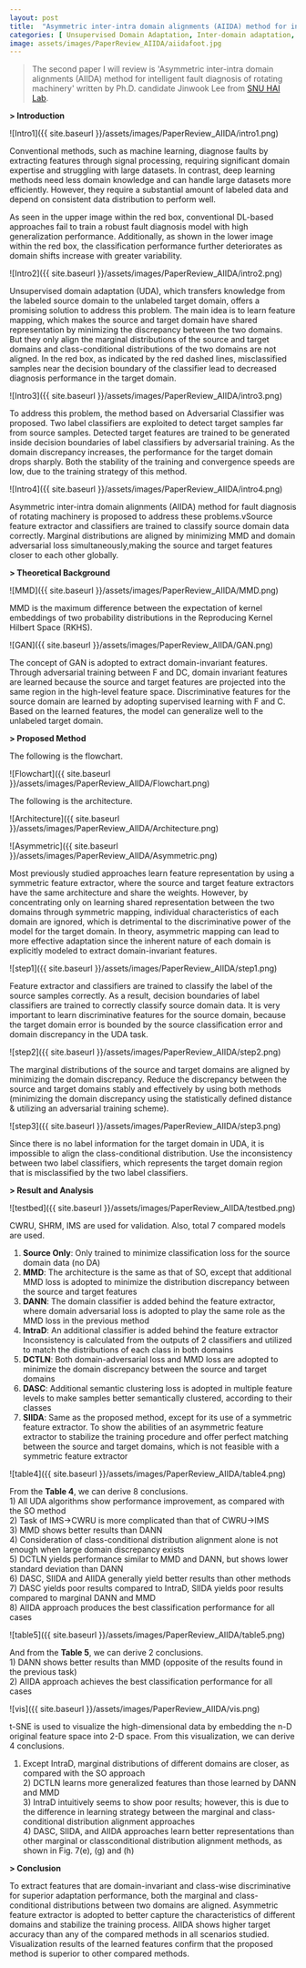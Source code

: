 ```yaml
---
layout: post
title:  "Asymmetric inter-intra domain alignments (AIIDA) method for intelligent fault diagnosis of rotating machinery"
categories: [ Unsupervised Domain Adaptation, Inter-domain adaptation, Intra-domain adaptation ]
image: assets/images/PaperReview_AIIDA/aiidafoot.jpg
---
```


> The second paper I will review is 'Asymmetric inter-intra domain alignments (AIIDA) method for intelligent fault diagnosis of rotating machinery' written by Ph.D. candidate Jinwook Lee from [SNU HAI Lab][SNU-HAI-LAB].

**> Introduction**

![Intro1]({{ site.baseurl }}/assets/images/PaperReview_AIIDA/intro1.png)

Conventional methods, such as machine learning, diagnose faults by extracting features through signal processing, requiring significant domain expertise and struggling with large datasets. In contrast, deep learning methods need less domain knowledge and can handle large datasets more efficiently. However, they require a substantial amount of labeled data and depend on consistent data distribution to perform well.

As seen in the upper image within the red box, conventional DL-based approaches fail to train a robust fault diagnosis model with high generalization performance. Additionally, as shown in the lower image within the red box, the classification performance further deteriorates as domain shifts increase with greater variability.

![Intro2]({{ site.baseurl }}/assets/images/PaperReview_AIIDA/intro2.png)

Unsupervised domain adaptation (UDA), which transfers knowledge from the labeled source domain to the unlabeled target domain, offers a promising solution to address this problem. The main idea is to learn feature mapping, which makes the source and target domain have shared representation by minimizing the discrepancy between the two domains. But they only align the marginal distributions of the source and target domains and class-conditional distributions of the two domains are not aligned. In the red box, as indicated by the red dashed lines, misclassified samples near the decision boundary of the classifier lead to decreased diagnosis performance in the target domain.

![Intro3]({{ site.baseurl }}/assets/images/PaperReview_AIIDA/intro3.png)

To address this problem, the method based on Adversarial Classifier was proposed. Two label classifiers are exploited to detect target samples far from source samples. Detected target features are trained to be generated inside decision boundaries of label classifiers by adversarial training. As the domain discrepancy increases, the performance for the target domain drops sharply. Both the stability of the training and convergence speeds are low, due to the training strategy of this method.

![Intro4]({{ site.baseurl }}/assets/images/PaperReview_AIIDA/intro4.png)

Asymmetric inter-intra domain alignments (AIIDA) method for fault diagnosis of rotating machinery is proposed to address these problems.vSource feature extractor and classifiers are trained to classify source domain data correctly. Marginal distributions are aligned by minimizing MMD and domain adversarial loss simultaneously,making the source and target features closer to each other globally.

**> Theoretical Background**

![MMD]({{ site.baseurl }}/assets/images/PaperReview_AIIDA/MMD.png)

MMD is the maximum difference between the expectation of kernel embeddings of two probability distributions in the Reproducing Kernel Hilbert Space (RKHS).

![GAN]({{ site.baseurl }}/assets/images/PaperReview_AIIDA/GAN.png)

The concept of GAN is adopted to extract domain-invariant features. Through adversarial training between F and DC, domain invariant features are learned because the source and target features are projected into the same region in the high-level feature space. Discriminative features for the source domain are learned by adopting supervised learning with F and C. Based on the learned features, the model can generalize well to the unlabeled target domain.

**> Proposed Method**

The following is the flowchart.

![Flowchart]({{ site.baseurl }}/assets/images/PaperReview_AIIDA/Flowchart.png)

The following is the architecture.

![Architecture]({{ site.baseurl }}/assets/images/PaperReview_AIIDA/Architecture.png)

![Asymmetric]({{ site.baseurl }}/assets/images/PaperReview_AIIDA/Asymmetric.png)

Most previously studied approaches learn feature representation by using a symmetric feature extractor, where the source and target feature extractors have the same architecture and share the weights. However, by concentrating only on learning shared representation between the two domains through symmetric mapping, individual characteristics of each domain are ignored, which is detrimental to the discriminative power of the model for the target domain. In theory, asymmetric mapping can lead to more effective adaptation since the inherent nature of each domain is explicitly modeled to extract domain-invariant features.

![step1]({{ site.baseurl }}/assets/images/PaperReview_AIIDA/step1.png)

Feature extractor and classifiers are trained to classify the label of the source samples correctly. As a result, decision boundaries of label classifiers are trained to correctly classify source domain data. It is very important to learn discriminative features for the source domain, because the target domain error is bounded by the source classification error and domain discrepancy in the UDA task.

![step2]({{ site.baseurl }}/assets/images/PaperReview_AIIDA/step2.png)

The marginal distributions of the source and target domains are aligned by minimizing the domain discrepancy. Reduce the discrepancy between the source and target domains stably and effectively by using both methods (minimizing the domain discrepancy using the statistically defined distance & utilizing an adversarial training scheme).

![step3]({{ site.baseurl }}/assets/images/PaperReview_AIIDA/step3.png)

Since there is no label information for the target domain in UDA, it is impossible to align the class-conditional distribution. Use the inconsistency between two label classifiers, which represents the target domain region that is misclassified by the two label classifiers.


**> Result and Analysis**

![testbed]({{ site.baseurl }}/assets/images/PaperReview_AIIDA/testbed.png)

CWRU, SHRM, IMS are used for validation. Also, total 7 compared models are used.

1) **Source Only**: Only trained to minimize classification loss for the source domain data (no DA) <br>
2) **MMD**: The architecture is the same as that of SO, except that additional MMD loss is adopted to minimize the distribution discrepancy between the source and target features<br>
3) **DANN**: The domain classifier is added behind the feature extractor, where domain adversarial loss is adopted to play the same role as the MMD loss in the previous method<br>
4) **IntraD**: An additional classifier is added behind the feature extractor
Inconsistency is calculated from the outputs of 2 classifiers and utilized to match the distributions of each class in both domains<br>
5) **DCTLN**: Both domain-adversarial loss and MMD loss are adopted to minimize the domain discrepancy between the source and target domains<br>
6) **DASC**: Additional semantic clustering loss is adopted in multiple feature levels to make samples better semantically clustered, according to their classes<br>
7) **SIIDA**: Same as the proposed method, except for its use of a symmetric feature extractor. To show the abilities of an asymmetric feature extractor to stabilize the training procedure and offer perfect matching between the source and target domains, which is not feasible with a symmetric feature extractor

![table4]({{ site.baseurl }}/assets/images/PaperReview_AIIDA/table4.png)

From the **Table 4**, we can derive 8 conclusions.
<br>1) All UDA algorithms show performance improvement, as compared with the SO method
<br>2) Task of IMS→CWRU is more complicated than that of CWRU→IMS
<br>3) MMD shows better results than DANN
<br>4) Consideration of class-conditional distribution alignment alone is not enough when large domain discrepancy exists
<br>5) DCTLN yields performance similar to MMD and DANN, but shows lower standard deviation than DANN
<br>6) DASC, SIIDA and AIIDA generally yield better results than other methods
<br>7) DASC yields poor results compared to IntraD, SIIDA yields poor results compared to marginal DANN and MMD
<br>8) AIIDA approach produces the best classification performance for all cases

![table5]({{ site.baseurl }}/assets/images/PaperReview_AIIDA/table5.png)

And from the **Table 5**, we can derive 2 conclusions.
<br>1) DANN shows better results than MMD (opposite of the results found in the previous task)
<br>2) AIIDA approach achieves the best classification performance for all cases

![vis]({{ site.baseurl }}/assets/images/PaperReview_AIIDA/vis.png)

t-SNE is used to visualize the high-dimensional data by embedding the n-D original feature space into 2-D space. From this visualization, we can derive 4 conclusions.

1) Except IntraD, marginal distributions of different domains are closer, as compared with the SO approach
<br>2) DCTLN learns more generalized features than those learned by DANN and MMD
<br>3) IntraD intuitively seems to show poor results; however, this is due to the difference in learning strategy between the marginal and class-conditional distribution alignment approaches
<br>4) DASC, SIIDA, and AIIDA approaches learn better representations than other marginal or classconditional distribution alignment methods, as shown in Fig. 7(e), (g) and (h)


**> Conclusion**

To extract features that are domain-invariant and class-wise discriminative for superior adaptation performance, both the marginal and class-conditional distributions between two domains are aligned. Asymmetric feature extractor is adopted to better capture the characteristics of different domains and stabilize the training process. AIIDA shows higher target accuracy than any of the compared methods in all scenarios studied. Visualization results of the learned features confirm that the proposed method is superior to other compared methods.



[SNU-HAI-LAB]: https://hai.snu.ac.kr